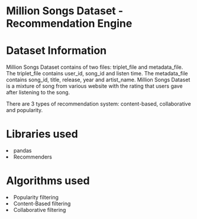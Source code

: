 # Million Songs Dataset - Recommendation Engine

# Dataset Information

Million Songs Dataset contains of two files: triplet_file and metadata_file. The triplet_file contains user_id, song_id and listen time. The metadata_file contains song_id, title, release, year and artist_name. Million Songs Dataset is a mixture of song from various website with the rating that users gave after listening to the song.

There are 3 types of recommendation system: content-based, collaborative and popularity.

# Libraries used

<li>pandas
<li>Recommenders

# Algorithms used 

<li>Popularity filtering
<li>Content-Based filtering
<li>Collaborative filtering
